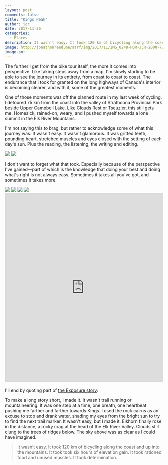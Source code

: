 ```yaml
---
layout: post
comments: false
title: "Kings Peak"
author: jcr
date: 2017-11-26
categories:
  - Places
description: It wasn’t easy. It took 120 km of bicycling along the coast and up into the mountains. It took took six hours of elevation gain.
image: http://jonathonreed.me/atrf/img/2017/11/IMG_0248-HDR-JCR-2000-72-web.jpg
image-sm:
---
```


The further I get from the bike tour itself, the more it comes into perspective. Like taking steps away from a map, I'm slowly starting to be able to see the journey in its entirety, from coast to coast to coast. The endurance that I took for granted on the long highways of Canada's interior is becoming clearer, and with it, some of the greatest moments.

One of those moments was off the planned route in my last week of cycling. I detoured 75 km from the coast into the valley of Strathcona Provincial Park beside Upper Campbell Lake. Like Clouds Rest or Tseuzier, this still gets me. Homesick, rained-on, weary; and I pushed myself towards a lone summit in the Elk River Mountains.

I'm not saying this to brag, but rather to acknowledge some of what this journey was. It wasn't easy. It wasn't glamorous. It was gritted teeth, pounding heart, stretched muscles and eyes closed with the setting of each day's sun. Plus the reading, the listening, the writing and editing.

<img src="http://jonathonreed.me/atrf/img/2017/11/IMG_0130-JCR-2000-72-web.jpg">

<img src="http://jonathonreed.me/atrf/img/2017/11/IMG_0168-JCR-2000-72-web.jpg">

I don't want to forget what that took. Especially because of the perspective I've gained—part of which is the knowledge that doing your best and doing what's right is not always easy. Sometimes it takes all you've got, and sometimes it takes more.

<img src="http://jonathonreed.me/atrf/img/2017/11/IMG_0201-HDR-JCR-2000-72-web.jpg">

<img src="http://jonathonreed.me/atrf/img/2017/11/IMG_0282-JCR-2000-72-web.jpg">

<img src="http://jonathonreed.me/atrf/img/2017/11/IMG_0263-JCR-2000-72-web.jpg">

<img src="http://jonathonreed.me/atrf/img/2017/11/IMG_0248-HDR-JCR-2000-72-web.jpg">

<iframe src="https://jonathonreed.exposure.co/reaching-the-sky/embed/cover?embed=true" style="width:100%;min-height:602px;margin-bottom:5px;border:solid 1px #ccc;border-radius:2px;"></iframe>

I'll end by quoting part of <a href="https://jonathonreed.exposure.co/reaching-the-sky">the Exposure story</a>:

To make a long story short, I made it. It wasn't trail running or mountaineering. It was one step at a time, one breath, one heartbeat pushing me farther and farther towards Kings. I used the rock cairns as an excuse to stop and drank water, shading my eyes from the bright sun to try to find the next trail marker. It wasn't easy, but I made it. Elkhorn finally rose in the distance, a rocky crag at the head of the Elk River Valley. Clouds still clung to the trees of ridges below. The sky above was as clear as I could have imagined.

<blockquote>It wasn&rsquo;t easy. It took 120 km of bicycling along the coast and up into the mountains. It took took six hours of elevation gain. It took rationed food and unused muscles. It took determination.</blockquote>